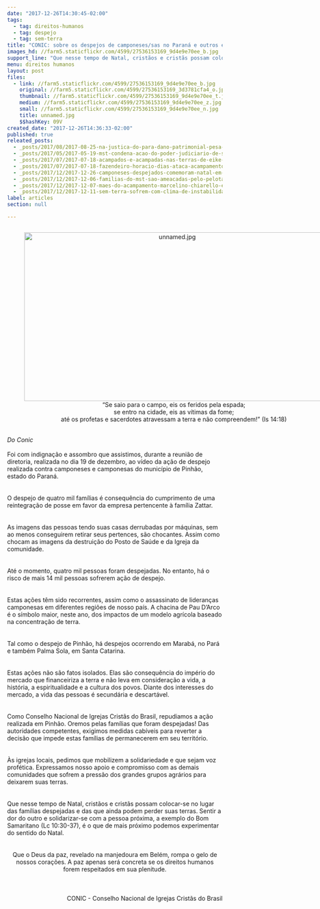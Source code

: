 ```yaml
---
date: "2017-12-26T14:30:45-02:00"
tags:
  - tag: direitos-humanos
  - tag: despejo
  - tag: sem-terra
title: "CONIC: sobre os despejos de camponeses/sas no Paraná e outros estados "
images_hd: //farm5.staticflickr.com/4599/27536153169_9d4e9e70ee_b.jpg
support_line: "Que nesse tempo de Natal, cristãos e cristãs possam colocar-se no lugar das famílias despejadas e das que ainda podem perder suas terras. Sentir a dor do outro e solidarizar-se com a pessoa próxima"
menu: direitos humanos
layout: post
files:
  - link: //farm5.staticflickr.com/4599/27536153169_9d4e9e70ee_b.jpg
    original: //farm5.staticflickr.com/4599/27536153169_3d3781cfa4_o.jpg
    thumbnail: //farm5.staticflickr.com/4599/27536153169_9d4e9e70ee_t.jpg
    medium: //farm5.staticflickr.com/4599/27536153169_9d4e9e70ee_z.jpg
    small: //farm5.staticflickr.com/4599/27536153169_9d4e9e70ee_n.jpg
    title: unnamed.jpg
    $$hashKey: 09V
created_date: "2017-12-26T14:36:33-02:00"
published: true
releated_posts:
  - _posts/2017/08/2017-08-25-na-justica-do-para-dano-patrimonial-pesa-mais-que-morte-de-sem-terra.md
  - _posts/2017/05/2017-05-19-mst-condena-acao-do-poder-judiciario-de-sergipe.md
  - _posts/2017/07/2017-07-18-acampados-e-acampadas-nas-terras-de-eike-batista-lutam-para-evitar-despejo.md
  - _posts/2017/07/2017-07-18-fazendeiro-horacio-dias-ataca-acampamento-na-zona-da-mata-mineira.md
  - _posts/2017/12/2017-12-26-camponeses-despejados-comemoram-natal-em-ginasio-de-esportes.md
  - _posts/2017/12/2017-12-06-familias-do-mst-sao-ameacadas-pelo-pelotao-de-choque-da-brigada-militar-em-ocupacao-no-rs.md
  - _posts/2017/12/2017-12-07-maes-do-acampamento-marcelino-chiarello-escrevem-carta-enderecada-a-juiza-que-concedeu-liminar-de-despejo.md
  - _posts/2017/12/2017-12-11-sem-terra-sofrem-com-clima-de-instabilidade-e-ameaca-em-campo-do-meio.md
label: articles
section: null

---
```

<div>
<div style="text-align:center">
<figure class="image" style="display:inline-block"><img alt="unnamed.jpg" height="394" src="//farm5.staticflickr.com/4599/27536153169_9d4e9e70ee_b.jpg" width="700" />
<figcaption>&ldquo;Se saio para o campo, eis os feridos pela espada;<br />
se entro na cidade, eis as v&iacute;timas da fome;<br />
at&eacute; os profetas e sacerdotes atravessam a terra e n&atilde;o compreendem!&rdquo; (Is 14:18)</figcaption>
</figure>
</div>
</div>

<div>&nbsp;</div>

<div><em>Do Conic</em></div>

<div><br />
Foi com indigna&ccedil;&atilde;o e assombro que assistimos, durante a reuni&atilde;o de diretoria, realizada no dia 19 de dezembro, ao v&iacute;deo da a&ccedil;&atilde;o de despejo realizada contra camponeses e camponesas do munic&iacute;pio de Pinh&atilde;o, estado do Paran&aacute;.</div>

<div><br />
<br />
O despejo de quatro mil fam&iacute;lias &eacute; consequ&ecirc;ncia do cumprimento de uma reintegra&ccedil;&atilde;o de posse em favor da empresa pertencente &agrave; fam&iacute;lia Zattar.</div>

<div><br />
<br />
As imagens das pessoas tendo suas casas derrubadas por m&aacute;quinas, sem ao menos conseguirem retirar seus pertences, s&atilde;o chocantes. Assim como chocam as imagens da destrui&ccedil;&atilde;o do Posto de Sa&uacute;de e da Igreja da comunidade.</div>

<div><br />
<br />
At&eacute; o momento, quatro mil pessoas foram despejadas. No entanto, h&aacute; o risco de mais 14 mil pessoas sofrerem a&ccedil;&atilde;o de despejo.</div>

<div><br />
<br />
Estas a&ccedil;&otilde;es t&ecirc;m sido recorrentes, assim como o assassinato de lideran&ccedil;as camponesas em diferentes regi&otilde;es de nosso pa&iacute;s. A chacina de Pau D&rsquo;Arco &eacute; o s&iacute;mbolo maior, neste ano, dos impactos de um modelo agr&iacute;cola baseado na concentra&ccedil;&atilde;o de terra.</div>

<div><br />
<br />
Tal como o despejo de Pinh&atilde;o, h&aacute; despejos ocorrendo em Marab&aacute;, no Par&aacute; e tamb&eacute;m Palma Sola, em Santa Catarina.</div>

<div><br />
<br />
Estas a&ccedil;&otilde;es n&atilde;o s&atilde;o fatos isolados. Elas s&atilde;o consequ&ecirc;ncia do imp&eacute;rio do mercado que financeiriza a terra e n&atilde;o leva em considera&ccedil;&atilde;o a vida, a hist&oacute;ria, a espiritualidade e a cultura dos povos. Diante dos interesses do mercado, a vida das pessoas &eacute; secund&aacute;ria e descart&aacute;vel.</div>

<div><br />
<br />
Como Conselho Nacional de Igrejas Crist&atilde;s do Brasil, repudiamos a a&ccedil;&atilde;o realizada em Pinh&atilde;o. Oremos pelas fam&iacute;lias que foram despejadas! Das autoridades competentes, exigimos medidas cab&iacute;veis para reverter a decis&atilde;o que impede estas fam&iacute;lias de permanecerem em seu territ&oacute;rio.</div>

<div><br />
<br />
&Agrave;s igrejas locais, pedimos que mobilizem a solidariedade e que sejam voz prof&eacute;tica. Expressamos nosso apoio e compromisso com as demais comunidades que sofrem a press&atilde;o dos grandes grupos agr&aacute;rios para deixarem suas terras.</div>

<div><br />
<br />
Que nesse tempo de Natal, crist&atilde;os e crist&atilde;s possam colocar-se no lugar das fam&iacute;lias despejadas e das que ainda podem perder suas terras. Sentir a dor do outro e solidarizar-se com a pessoa pr&oacute;xima, a exemplo do Bom Samaritano (Lc 10:30-37), &eacute; o que de mais pr&oacute;ximo podemos experimentar do sentido do Natal.</div>

<div style="text-align: center;"><br />
<br />
Que o Deus da paz, revelado na manjedoura em Bel&eacute;m, rompa o gelo de nossos cora&ccedil;&otilde;es. A paz apenas ser&aacute; concreta se os direitos humanos forem respeitados em sua plenitude.<br />
<br />
&nbsp;</div>

<div style="text-align: right;">&nbsp;</div>

<div style="text-align: right;">CONIC - Conselho Nacional de Igrejas Crist&atilde;s do Brasil</div>
